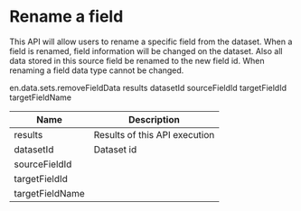 # Rename a field

This API will allow users to rename a specific field from the dataset.
When a field is renamed, field information will be changed on the dataset.
Also all data stored in this source field be renamed to the new field id.
When renaming a field data type cannot be changed.

en.data.sets.removeFieldData results datasetId sourceFieldId targetFieldId targetFieldName

Name                | Description
--------------------|---------------
results             | Results of this API execution
datasetId           | Dataset id
sourceFieldId       | 
targetFieldId       |
targetFieldName     |

